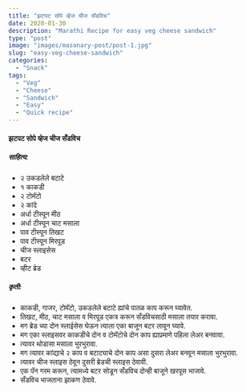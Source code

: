 ```yaml
---
title: "झटपट सोपे व्हेज चीज सँडविच"
date: 2020-01-30
description: "Marathi Recipe for easy veg cheese sandwich"
type: "post"
image: "images/masonary-post/post-1.jpg"
slug: "easy-veg-cheese-sandwich"
categories: 
  - "Snack"
tags:
  - "Veg"
  - "Cheese"
  - "Sandwich"
  - "Easy"
  - "Quick recipe"
---
```


#### झटपट सोपे व्हेज चीज सँडविच



##### साहित्य:

- २ उकडलेले बटाटे 
- १ काकडी 
- २ टोमॅटो 
- २ कांदे 
- अर्धा टीस्पून मीठ 
- अर्धा टीस्पून चाट मसाला 
- पाव टीस्पून तिखट 
- पाव टीस्पून मिरपूड 
- चीज स्लाइसेस 
- बटर 
- व्हीट ब्रेड 

##### कृती: 


- काकडी, गाजर, टोमॅटो, उकडलेले बटाटे ह्यांचे पातळ काप करून घ्यावेत. 
- तिखट, मीठ, चाट मसाला व मिरपूड एकत्र करून सँडविचसाठी मसाला तयार करावा. 
- मग ब्रेड च्या दोन स्लाईसेस घेऊन त्याला एका बाजून बटर लावून घ्यावे. 
- मग एका स्लाइसवर काकडीचे दोन व टोमॅटोचे दोन काप ह्याप्रमाणे पहिला लेअर बनवावा. 
- त्यावर थोडासा मसाला भुरभुरावा. 
- मग त्यावर कांद्याचे २ काप व बटाट्याचे दोन काप असा दुसरा लेअर बनवून मसाला भुरभुरावा. 
- त्यावर चीज स्लाइस ठेवून दुसरी ब्रेडची स्लाइस ठेवावी. 
- एक पॅन गरम करून, त्यामध्ये बटर सोडून सँडविच दोन्ही बाजूने खरपूस भाजावे. 
- सँडविच भाजताना झाकण ठेवावे. 

